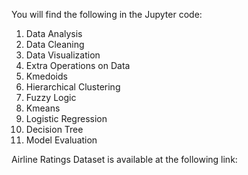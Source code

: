 You will find the following in the Jupyter code:
1) Data Analysis
2) Data Cleaning
3) Data Visualization
4) Extra Operations on Data
5) Kmedoids
6) Hierarchical Clustering
7) Fuzzy Logic
8) Kmeans
9) Logistic Regression
10) Decision Tree
11) Model Evaluation


Airline Ratings Dataset is available at the following link:
